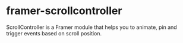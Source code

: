 # framer-scrollcontroller
ScrollController is a Framer module that helps you to animate, pin and trigger events based on scroll position.
